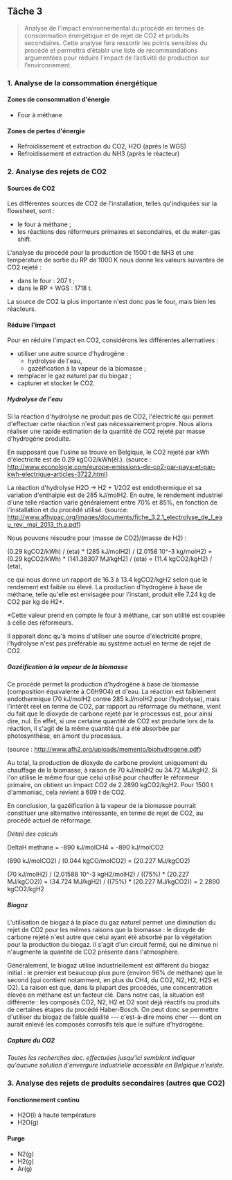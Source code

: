 Tâche 3
-------

> Analyse de l'impact environnemental du procédé en termes de consommation énergétique et de rejet de CO2 et produits secondaires. Cette analyse fera ressortir les points sensibles du procédé et permettra d’établir une liste de recommandations argumentées pour réduire l’impact de l’activité de production sur l’environnement.

### 1. Analyse de la consommation énergétique

#### Zones de consommation d'énergie

- Four à méthane

#### Zones de pertes d'énergie

- Refroidissement et extraction du CO2, H2O (après le WGS)
- Refroidissement et extraction du NH3 (après le réacteur)


### 2. Analyse des rejets de CO2

#### Sources de CO2

Les différentes sources de CO2 de l'installation, telles qu'indiquées sur la flowsheet, sont :

- le four à méthane ;
- les réactions des réformeurs primaires et secondaires, et du water-gas shift.

L'analyse du procédé pour la production de 1500 t de NH3 et une température de sortie du RP de 1000 K nous donne les valeurs suivantes de CO2 rejeté :

- dans le four : 207 t ;
- dans le RP + WGS : 1718 t.

La source de CO2 la plus importante n'est donc pas le four, mais bien les réacteurs.

#### Réduire l'impact

Pour en réduire l'impact en CO2, considérons les différentes alternatives :

- utiliser une autre source d'hydrogène :
  - hydrolyse de l'eau,
  - gazéification à la vapeur de la biomasse ;
- remplacer le gaz naturel par du biogaz ;
- capturer et stocker le CO2.

##### Hydrolyse de l'eau

Si la réaction d'hydrolyse ne produit pas de CO2, l'électricité qui permet d'effectuer cette réaction n'est pas nécessairement propre. Nous allons réaliser une rapide estimation de la quantité de CO2 rejeté par masse d'hydrogène produite.

En supposant que l'usine se trouve en Belgique, le CO2 rejeté par kWh d'électricité est de 0.29 kgCO2/kWh(él.). (source : http://www.econologie.com/europe-emissions-de-co2-par-pays-et-par-kwh-electrique-articles-3722.html)

La réaction d'hydrolyse H2O -> H2 + 1/2O2 est endothermique et sa variation d'enthalpie est de 285 kJ/molH2. En outre, le rendement industriel d'une telle réaction varie généralement entre 70% et 85%, en fonction de l'installation et du procédé utilisé. (source: http://www.afhypac.org/images/documents/fiche_3.2.1_electrolyse_de_l_eau_rev._mai_2013_th.a.pdf)

Nous pouvons résoudre pour (masse de CO2)/(masse de H2) :

(0.29 kgCO2/kWh) / (eta) * (285 kJ/molH2) / (2.0158 10^-3 kg/molH2)
 = (0.29 kgCO2/kWh) * (141.38307 MJ/kgH2) / (eta)
 = (11.4 kgCO2/kgH2) / (eta),

ce qui nous donne un rapport de 16.3 à 13.4 kgCO2/kgH2 selon que le rendement est faible ou élevé. La production d'hydrogène à base de méthane, telle qu'elle est envisagée pour l'instant, produit elle 7.24 kg de CO2 par kg de H2*.

*Cette valeur prend en compte le four à méthane, car son utilité est couplée à celle des réformeurs.

Il apparait donc qu'à moins d'utiliser une source d'électricité propre, l'hydrolyse n'est pas préférable au système actuel en terme de rejet de CO2.

##### Gazéification à la vapeur de la biomasse

Ce procédé permet la production d'hydrogène à base de biomasse (composition équivalente à C6H9O4) et d'eau. La réaction est faiblement endothermique (70 kJ/molH2 contre 285 kJ/molH2 pour l'hydrolyse), mais l'intérêt réel en terme de CO2, par rapport au réformage du méthane, vient du fait que le dioxyde de carbone rejeté par le processus est, pour ainsi dire, nul. En effet, si une certaine quantité de CO2 est produite lors de la réaction, il s'agit de la même quantité qui a été absorbée par photosynthèse, en amont du processus.

(source : http://www.afh2.org/uploads/memento/biohydrogene.pdf)

Au total, la production de dioxyde de carbone provient uniquement du chauffage de la biomasse, à raison de 70 kJ/molH2 ou 34.72 MJ/kgH2. Si l'on utilise le même four que celui utilisé pour chauffer le réformeur primaire, on obtient un impact CO2 de 2.2890 kgCO2/kgH2. Pour 1500 t d'ammoniac, cela revient à 609 t de CO2.

En conclusion, la gazéification à la vapeur de la biomasse pourrait constituer une alternative intéressante, en terme de rejet de CO2, au procédé actuel de réformage.

*Détail des calculs*

DeltaH methane = -890 kJ/molCH4 = -890 kJ/molCO2

(890 kJ/molCO2) / (0.044 kgCO/molCO2) = (20.227 MJ/kgCO2)

(70 kJ/molH2) / (2.01588 10^-3 kgH2/molH2) / ((75%) * (20.227 MJ/kgCO2))
 = (34.724 MJ/kgH2) / ((75%) * (20.227 MJ/kgCO2))
 = 2.2890 kgCO2/kgH2

##### Biogaz

L'utilisation de biogaz à la place du gaz naturel permet une diminution du rejet de CO2 pour les mêmes raisons que la biomasse : le dioxyde de carbone rejeté n'est autre que celui ayant été absorbé par la végétation pour la production du biogaz. Il s'agit d'un circuit fermé, qui ne diminue ni n'augmente la quantité de CO2 présente dans l'atmosphère.

Généralement, le biogaz utilisé industriellement est différent du biogaz initial : le premier est beaucoup plus pure (environ 96% de méthane) que le second (qui contient notamment, en plus du CH4, du CO2, N2, H2, H2S et O2). La raison est que, dans la plupart des procédés, une concentration élevée en méthane est un facteur clé. Dans notre cas, la situation est différente : les composés CO2, N2, H2 et O2 sont déjà réactifs ou produits de certaines étapes du procédé Haber-Bosch. On peut donc se permettre d'utiliser du biogaz de faible qualité --- c'est-à-dire moins cher --- dont on aurait enlevé les composés corrosifs tels que le sulfure d'hydrogène.

##### Capture du CO2

*Toutes les recherches doc. effectuées jusqu'ici semblent indiquer qu'aucune solution d'envergure industrielle accessible en Belgique n'existe.*


### 3. Analyse des rejets de produits secondaires (autres que CO2)

#### Fonctionnement continu

- H2O(l) à haute température
- H2O(g)

#### Purge

- N2(g)
- H2(g)
- Ar(g)
